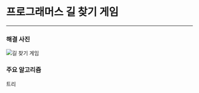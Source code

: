 # 프로그래머스 길 찾기 게임

---

### 해결 사진

![길 찾기 게임](https://user-images.githubusercontent.com/50866506/95676893-92f31380-0bfc-11eb-89e7-45c9da8b5033.JPG)


### 주요 알고리즘

트리